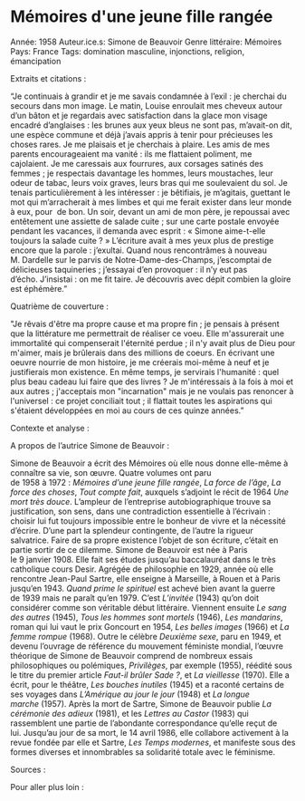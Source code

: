 # Mémoires d'une jeune fille rangée

Année: 1958
Auteur.ice.s: Simone de Beauvoir
Genre littéraire: Mémoires
Pays: France
Tags: domination masculine, injonctions, religion, émancipation

Extraits et citations : 

“Je continuais à grandir et je me savais condamnée à l’exil : je cherchai du secours dans mon image. Le matin, Louise enroulait mes cheveux autour d’un bâton et je regardais avec satisfaction dans la glace mon visage encadré d’anglaises : les brunes aux yeux bleus ne sont pas, m’avait-on dit, une espèce commune et déjà j’avais appris à tenir pour précieuses les choses rares. Je me plaisais et je cherchais à plaire. Les amis de mes parents encourageaient ma vanité : ils me flattaient poliment, me cajolaient. Je me caressais aux fourrures, aux corsages satinés des femmes ; je respectais davantage les hommes, leurs moustaches, leur odeur de tabac, leurs voix graves, leurs bras qui me soulevaient du sol. Je tenais particulièrement à les intéresser : je bêtifiais, je m’agitais, guettant le mot qui m’arracherait à mes limbes et qui me ferait exister dans leur monde à eux, pour 
de bon. Un soir, devant un ami de mon père, je repoussai avec entêtement une assiette de salade cuite ; sur une carte postale envoyée pendant les vacances, il demanda avec esprit : « Simone aime-t-elle toujours la salade cuite ? » L’écriture avait à mes yeux plus de prestige encore que la parole : j’exultai. Quand nous rencontrâmes à nouveau M. Dardelle sur le parvis de Notre-Dame-des-Champs, j’escomptai de délicieuses taquineries ; j’essayai d’en provoquer : il n’y eut pas d’écho. J’insistai : on me fit taire. Je découvris avec dépit combien la gloire est éphémère.”

Quatrième de couverture : 

"Je rêvais d'être ma propre cause et ma propre fin ; je pensais à présent que la littérature me permettrait de réaliser ce voeu. Elle m'assurerait une immortalité qui compenserait l'éternité perdue ; il n'y avait plus de Dieu pour m'aimer, mais je brûlerais dans des millions de coeurs. En écrivant une oeuvre nourrie de mon histoire, je me créerais moi-même à neuf et je justifierais mon existence. En même temps, je servirais l'humanité : quel plus beau cadeau lui faire que des livres ? Je m'intéressais à la fois à moi et aux autres ; j'acceptais mon "incarnation" mais je ne voulais pas renoncer à l'universel : ce projet conciliait tout ; il flattait toutes les aspirations qui s'étaient développées en moi au cours de ces quinze années.”

Contexte et analyse : 

A propos de l’autrice Simone de Beauvoir : 

Simone de Beauvoir a écrit des Mémoires où elle nous donne elle-même à connaître sa vie, son œuvre. Quatre volumes ont paru de 1958 à 1972 : *Mémoires d’une jeune fille rangée*, *La force de l’âge*, *La force des choses*, *Tout compte fait*, auxquels s’adjoint le récit de 1964 *Une mort très douce*. L’ampleur de l’entreprise autobiographique trouve sa justification, son sens, dans une contradiction essentielle à l’écrivain : choisir lui fut toujours impossible entre le bonheur de vivre et la nécessité d’écrire. D’une part la splendeur contingente, de l’autre la rigueur salvatrice. Faire de sa propre existence l’objet de son écriture, c’était en partie sortir de ce dilemme. Simone de Beauvoir est née à Paris le 9 janvier 1908. Elle fait ses études jusqu’au baccalauréat dans le très catholique cours Desir. Agrégée de philosophie en 1929, année où elle rencontre Jean-Paul Sartre, elle enseigne à Marseille, à Rouen et à Paris jusqu’en 1943. *Quand prime le spirituel* est achevé bien avant la guerre de 1939 mais ne paraît qu’en 1979. C’est *L’invitée* (1943) qu’on doit considérer comme son véritable début littéraire. Viennent ensuite *Le sang des autres* (1945), *Tous les hommes sont mortels* (1946), *Les mandarins*, roman qui lui vaut le prix Goncourt en 1954, *Les belles images* (1966) et *La femme rompue* (1968). Outre le célèbre *Deuxième sexe*, paru en 1949, et devenu l’ouvrage de référence du mouvement féministe mondial, l’œuvre théorique de Simone de Beauvoir comprend de nombreux essais philosophiques ou polémiques, *Privilèges*, par exemple (1955), réédité sous le titre du premier article *Faut-il brûler Sade ?*, et *La vieillesse* (1970). Elle a écrit, pour le théâtre, *Les bouches inutiles* (1945) et a raconté certains de ses voyages dans *L’Amérique au jour le jour* (1948) et *La longue marche* (1957). Après la mort de Sartre, Simone de Beauvoir publie *La cérémonie des adieux* (1981), et les *Lettres au Castor* (1983) qui rassemblent une partie de l’abondante correspondance qu’elle reçut de lui. Jusqu’au jour de sa mort, le 14 avril 1986, elle collabore activement à la revue fondée par elle et Sartre, *Les Temps modernes*, et manifeste sous des formes diverses et innombrables sa solidarité totale avec le féminisme.

Sources : 

Pour aller plus loin :